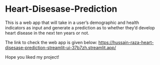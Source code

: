 # Heart-Disesase-Prediction
This is a web app that will take in a user’s demographic and health indicators as input and generate a prediction as to whether they’d develop heart disease in the next ten years or not.

The link to check the web app is given below:
https://hussain-raza-heart-disesase-prediction-streamlit-ui-37b7zh.streamlit.app/

Hope you liked my project!
